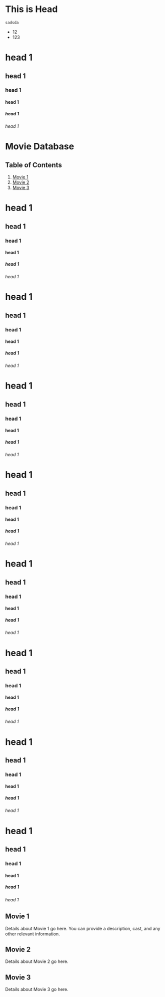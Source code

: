 # This is Head



    sadsda


- 12
- 123


# head 1
## head 1
### head 1
#### head 1
##### head 1
###### head 1



# Movie Database

## Table of Contents

1. [Movie 1](#movie-1)
2. [Movie 2](#movie-2)
3. [Movie 3](#movie-3)



# head 1
## head 1
### head 1
#### head 1
##### head 1
###### head 1


# head 1
## head 1
### head 1
#### head 1
##### head 1
###### head 1


# head 1
## head 1
### head 1
#### head 1
##### head 1
###### head 1


# head 1
## head 1
### head 1
#### head 1
##### head 1
###### head 1


# head 1
## head 1
### head 1
#### head 1
##### head 1
###### head 1


# head 1
## head 1
### head 1
#### head 1
##### head 1
###### head 1


# head 1
## head 1
### head 1
#### head 1
##### head 1
###### head 1


# head 1
## head 1
### head 1
#### head 1
##### head 1
###### head 1












## Movie 1

Details about Movie 1 go here. You can provide a description, cast, and any other relevant information.

## Movie 2

Details about Movie 2 go here.

## Movie 3

Details about Movie 3 go here.
